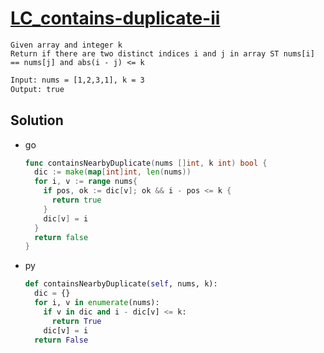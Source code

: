 # [LC_contains-duplicate-ii](https://leetcode.com/problems/contains-duplicate-ii)

```en
Given array and integer k
Return if there are two distinct indices i and j in array ST nums[i] == nums[j] and abs(i - j) <= k
```

```txt
Input: nums = [1,2,3,1], k = 3
Output: true
```

## Solution

* go

  ```go
  func containsNearbyDuplicate(nums []int, k int) bool {
    dic := make(map[int]int, len(nums))
    for i, v := range nums{
      if pos, ok := dic[v]; ok && i - pos <= k {
        return true
      }
      dic[v] = i
    }
    return false
  }
  ```

* py

  ```py
  def containsNearbyDuplicate(self, nums, k):
    dic = {}
    for i, v in enumerate(nums):
      if v in dic and i - dic[v] <= k:
        return True
      dic[v] = i
    return False
  ```
